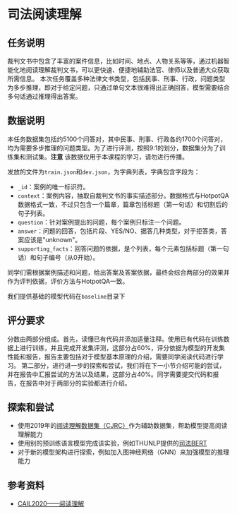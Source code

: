 # 司法阅读理解

## 任务说明

裁判文书中包含了丰富的案件信息，比如时间、地点、人物关系等等，通过机器智能化地阅读理解裁判文书，可以更快速、便捷地辅助法官、律师以及普通大众获取所需信息。
本次任务覆盖多种法律文书类型，包括民事、刑事、行政，问题类型为多步推理，即对于给定问题，只通过单句文本很难得出正确回答，模型需要结合多句话通过推理得出答案。

## 数据说明

本任务数据集包括约5100个问答对，其中民事、刑事、行政各约1700个问答对，均为需要多步推理的问题类型。为了进行评测，按照9:1的划分，数据集分为了训练集和测试集。**注意** 该数据仅用于本课程的学习，请勿进行传播。

发放的文件为``train.json``和``dev.json``，为字典列表，字典包含字段为：

- ``_id``：案例的唯一标识符。
- ``context``：案例内容，抽取自裁判文书的事实描述部分。数据格式与HotpotQA数据格式一致，不过只包含一个篇章，篇章包括标题（第一句话）和切割后的句子列表。
- ``question``：针对案例提出的问题，每个案例只标注一个问题。
- ``answer``：问题的回答，包括片段、YES/NO、据答几种类型，对于拒答类，答案应该是"unknown"。
- ``supporting_facts``：回答问题的依据，是个列表，每个元素包括标题（第一句话）和句子编号（从0开始）。

同学们需根据案例描述和问题，给出答案及答案依据，最终会综合两部分的效果并作为评判依据，评价方法与HotpotQA一致。

我们提供基础的模型代码在`baseline`目录下

## 评分要求

分数由两部分组成。首先，读懂已有代码并添加适量注释。使用已有代码在训练数据上进行训练，并且完成开发集评测，这部分占60%，评分依据为模型的开发集性能和报告，报告主要包括对于模型基本原理的介绍，需要同学阅读代码进行学习。
第二部分，进行进一步的探索和尝试，我们将在下一小节介绍可能的尝试，并在报告中汇报尝试的方法以及结果，这部分占40%。同学需要提交代码和报告，在报告中对于两部分的实验都进行介绍。

## 探索和尝试

- 使用2019年的[阅读理解数据集（CJRC）](https://github.com/china-ai-law-challenge/CAIL2019/tree/master/%E9%98%85%E8%AF%BB%E7%90%86%E8%A7%A3/data)作为辅助数据集，帮助模型提高阅读理解能力
- 使用别的预训练语言模型完成该实验，例如THUNLP提供的[司法BERT](https://github.com/thunlp/OpenCLaP)
- 对于新的模型架构进行探索，例如加入图神经网络（GNN）来加强模型的推理能力

## 参考资料

- [CAIL2020——阅读理解](https://github.com/china-ai-law-challenge/CAIL2020/tree/master/ydlj)